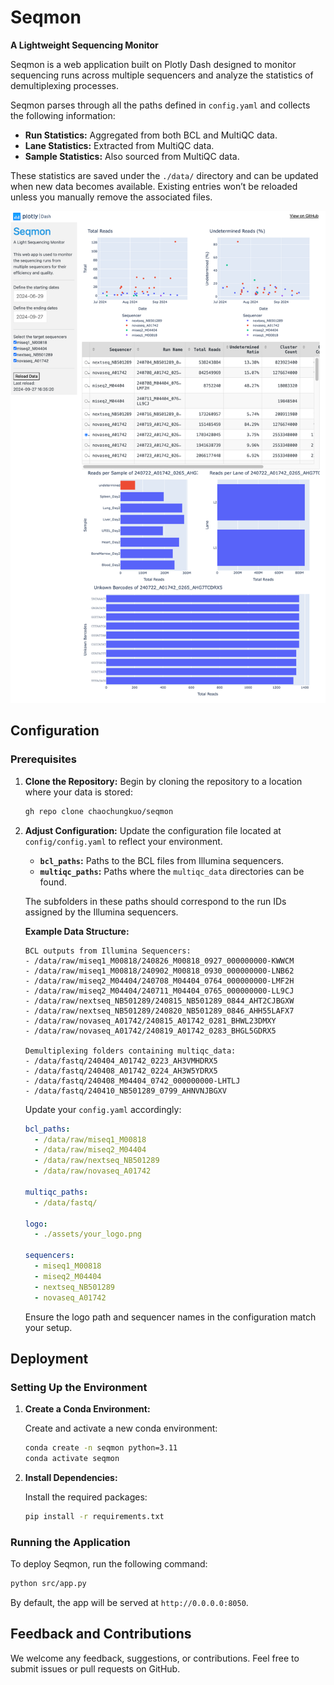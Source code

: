 # Seqmon

**A Lightweight Sequencing Monitor**

Seqmon is a web application built on Plotly Dash designed to monitor sequencing runs across multiple sequencers and analyze the statistics of demultiplexing processes. 

Seqmon parses through all the paths defined in `config.yaml` and collects the following information:

- **Run Statistics:** Aggregated from both BCL and MultiQC data.
- **Lane Statistics:** Extracted from MultiQC data.
- **Sample Statistics:** Also sourced from MultiQC data.

These statistics are saved under the `./data/` directory and can be updated when new data becomes available. Existing entries won’t be reloaded unless you manually remove the associated files.

![Screenshot of Seqmon](https://github.com/chaochungkuo/seqmon/blob/main/assets/screenshot.png "Screenshot of Seqmon")

## Configuration

### Prerequisites

1. **Clone the Repository:**
   Begin by cloning the repository to a location where your data is stored:

   ```bash
   gh repo clone chaochungkuo/seqmon
   ```

2. **Adjust Configuration:**
   Update the configuration file located at `config/config.yaml` to reflect your environment.

   - **`bcl_paths`:** Paths to the BCL files from Illumina sequencers.
   - **`multiqc_paths`:** Paths where the `multiqc_data` directories can be found.

   The subfolders in these paths should correspond to the run IDs assigned by the Illumina sequencers.

   **Example Data Structure:**

   ```plaintext
   BCL outputs from Illumina Sequencers:
   - /data/raw/miseq1_M00818/240826_M00818_0927_000000000-KWWCM
   - /data/raw/miseq1_M00818/240902_M00818_0930_000000000-LNB62
   - /data/raw/miseq2_M04404/240708_M04404_0764_000000000-LMF2H
   - /data/raw/miseq2_M04404/240711_M04404_0765_000000000-LL9CJ
   - /data/raw/nextseq_NB501289/240815_NB501289_0844_AHT2CJBGXW
   - /data/raw/nextseq_NB501289/240820_NB501289_0846_AHH55LAFX7
   - /data/raw/novaseq_A01742/240815_A01742_0281_BHWL23DMXY
   - /data/raw/novaseq_A01742/240819_A01742_0283_BHGL5GDRX5

   Demultiplexing folders containing multiqc_data:
   - /data/fastq/240404_A01742_0223_AH3VMHDRX5
   - /data/fastq/240408_A01742_0224_AH3W5YDRX5
   - /data/fastq/240408_M04404_0742_000000000-LHTLJ
   - /data/fastq/240410_NB501289_0799_AHNVNJBGXV
   ```

   Update your `config.yaml` accordingly:

   ```yaml
   bcl_paths:
     - /data/raw/miseq1_M00818
     - /data/raw/miseq2_M04404
     - /data/raw/nextseq_NB501289
     - /data/raw/novaseq_A01742
   
   multiqc_paths:
     - /data/fastq/

   logo:
     - ./assets/your_logo.png

   sequencers:
     - miseq1_M00818
     - miseq2_M04404
     - nextseq_NB501289
     - novaseq_A01742
   ```

   Ensure the logo path and sequencer names in the configuration match your setup.

## Deployment

### Setting Up the Environment

1. **Create a Conda Environment:**

   Create and activate a new conda environment:

   ```bash
   conda create -n seqmon python=3.11
   conda activate seqmon
   ```

2. **Install Dependencies:**

   Install the required packages:

   ```bash
   pip install -r requirements.txt
   ```

### Running the Application

To deploy Seqmon, run the following command:

```bash
python src/app.py
```

By default, the app will be served at `http://0.0.0.0:8050`.

## Feedback and Contributions

We welcome any feedback, suggestions, or contributions. Feel free to submit issues or pull requests on GitHub.